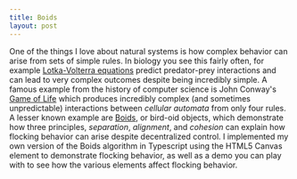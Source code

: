 ```yaml
---
title: Boids
layout: post
---
```


One of the things I love about natural systems is how complex behavior can arise from sets of simple rules. In biology you see this fairly often, for example [Lotka-Volterra equations](https://en.wikipedia.org/wiki/Lotka%E2%80%93Volterra_equations) predict predator-prey interactions and can lead to very complex outcomes despite being incredibly simple. A famous example from the history of computer science is John Conway's [Game of Life](https://en.wikipedia.org/wiki/Conway%27s_Game_of_Life) which produces incredibly complex (and sometimes unpredictable) interactions between *cellular automata* from only four rules. A lesser known example are [Boids](https://en.wikipedia.org/wiki/Boids), or bird-oid objects, which demonstrate how three principles, *separation*, *alignment*, and *cohesion* can explain how flocking behavior can arise despite decentralized control. I implemented my own version of the Boids algorithm in Typescript using the HTML5 Canvas element to demonstrate flocking behavior, as well as a demo you can play with to see how the various elements affect flocking behavior. 
